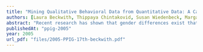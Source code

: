 ```yaml
---
title: "Mining Qualitative Behavioral Data from Quantitative Data: A Case Study from the Gender HCI Project"
authors: [Laura Beckwith, Thippaya Chintakovid, Susan Wiedenbeck, Margaret Burnett]
abstract: "Recent research has shown that gender differences exist that influence the ways that males and females work with problem-solving software. These gender differences may put females at a disadvantage in competing for jobs requiring these skills. Earlier research has shown the existence of gender differences in confidence that affects feature usage and adoption; however these findings have raised new questions. We are seeking answers to these questions through qualitative methods. The case study we present here documents our methodology and may be used as a guide for others embarking on similar qualitative analyses."
publishedAt: "ppig-2005"
year: 2005
url_pdf: "files/2005-PPIG-17th-beckwith.pdf"
---
```

